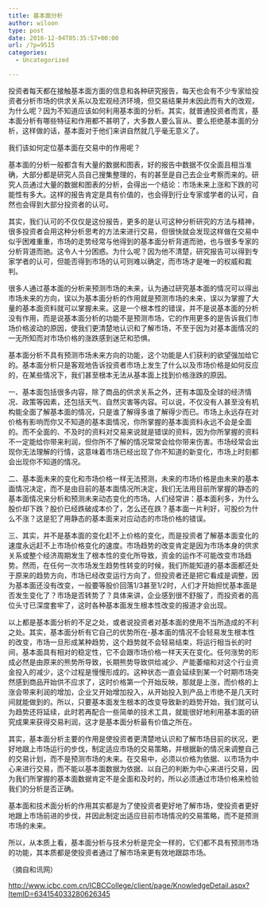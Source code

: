 ```yaml
---
title: 基本面分析
author: wiloon
type: post
date: 2016-12-04T05:35:57+00:00
url: /?p=9515
categories:
  - Uncategorized

---
```

投资者每天都在接触基本面方面的信息和各种研究报告，每天也会有不少专家给投资者分析市场的供求关系以及宏观经济环境，但交易结果并未因此而有大的改观，为什么呢？因为不知道应该如何利用基本面的分析。其实，就普通投资者而言，基本面分析有哪些特征和作用都不甚明了，大多数人要么盲从、要么拒绝基本面的分析，这样做的话，基本面对于他们来讲自然就几乎毫无意义了。

我们该如何定位基本面在交易中的作用呢？

基本面的分析一般都含有大量的数据和图表，好的报告中数据不仅全面且相当准确，大部分都是研究人员自己搜集整理的，有的甚至是自己去企业考察而来的。研究人员通过大量的数据和图表的分析，会得出一个结论：市场未来上涨和下跌的可能性有多大。这样的报告肯定是具有价值的，也会得到行业专家或学者的认可，自然也会得到大部分投资者的认可。

其实，我们认可的不仅仅是这份报告，更多的是认可这种分析研究的方法与精神，很多投资者会用这种分析思考的方法来进行交易，但很快就会发现这样做在交易中似乎困难重重，市场的走势经常与他得到的基本面分析背道而驰，也与很多专家的分析背道而驰。这令人十分困惑。为什么呢？因为他不清楚，研究报告可以得到专家学者的认可，但能否得到市场的认可则难以确定，而市场才是唯一的权威和裁判。

很多人通过基本面的分析来预测市场的未来，认为通过研究基本面的情况可以得出市场未来的方向，误以为基本面分析的作用就是预测市场的未来，误以为掌握了大量的基本面资料就可以掌握未来。这是一个根本性的错误，并不是说基本面的分析没有作用，而是说基本面分析的功能不是预测市场，它的作用更多的是告诉我们市场价格波动的原因，使我们更清楚地认识和了解市场，不至于因为对基本面情况的一无所知而对市场价格的涨跌感到迷茫和恐惧。

基本面分析不具有预测市场未来方向的功能，这个功能是人们获利的欲望强加给它的。基本面分析只是客观地告诉投资者市场上发生了什么以及市场价格是如何反应的，在某些情况下，我们甚至根本无法从基本面上找到价格涨跌的原因。

一、基本面包括很多内容，除了商品的供求关系之外，还有本国及全球的经济情况、政策等因素，还包括天气、自然灾害等内容。可以说，不仅没有人甚至没有机构能全面了解基本面的情况，只是谁了解得多谁了解得少而已。市场上永远存在对价格有影响而你又不知道的基本面情况，你所掌握的基本面资料永远不会是全面的。而不全面的、不及时的资料对交易来说就是错误的资料，因为你所掌握的资料不一定能给你带来利润，但你所不了解的情况常常会给你带来伤害。市场经常会出现你无法理解的行情，这意味着市场已经出现了你不知道的新变化，市场上时刻都会出现你不知道的情况。

二、基本面未来的变化和市场价格一样无法预测，未来的市场价格是由未来的基本面情况决定，而不是由目前的基本面情况所决定，我们无法用目前所掌握的静态的基本面情况来分析和预测未来动态变化的市场。人们经常讲：基本面利多，为什么股价却下跌？股价已经跌破成本价了，怎么还在跌？基本面一片利好，可股价为什么不涨？这是犯了用静态的基本面来对应动态的市场价格的错误。

三、其实，并不是基本面的变化赶不上价格的变化，而是投资者了解基本面变化的速度永远赶不上市场价格变化的速度。市场趋势的改变肯定是因为市场本身的供求关系或整个经济周期发生了根本性的变化所导致，资金的运作不可能改变市场趋势。然而，在任何一次市场发生趋势性转变的时候，我们所能知道的基本面都还处于原来的趋势方向，市场已经改变运行方向了，但投资者还是把它看成是调整，因为基本面还没有改变，一般要等股价回落1/3甚至1/2时，人们才开始担忧基本面是否发生变化了？市场是否转势了？具体来讲，企业感到很不舒服了，而投资者的高位头寸已深度套牢了，这时各种基本面发生根本性改变的报道才会出现。

以上都是基本面分析的不足之处，或者说投资者对基本面的使用不当所造成的不利之处。其实，基本面分析有它自己的优势所在-基本面的情况不会轻易发生根本性的改变，市场一旦形成某种趋势，这个趋势就不会轻易结束，将运行相当长的时间，基本面具有相对的稳定性，它不会跟市场价格一样天天在变化。任何涨势的形成必然是由原来的熊势所导致，长期熊势导致供给减少、产能萎缩和对这个行业资金投入的减少，这个过程是慢慢形成的。这种状态一直会延续到某一个时期市场突然感到商品开始供不应求了，这时价格第一个开始反映，那就是上涨，而价格的上涨会带来利润的增加，企业又开始增加投入，从开始投入到产品上市绝不是几天时间就能做到的。所以，只要基本面发生根本的改变导致新的趋势开始，我们就可认为趋势还将延续，此时若再配合一些简单的技术工具，就能很好地利用基本面的研究成果来获得交易利润，这才是基本面分析最有价值之所在。

其实，基本面分析主要的作用是使投资者更清楚地认识和了解市场目前的状况，更好地跟上市场运行的步伐，制定适应市场的交易策略，并根据新的情况来调整自己的交易计划，而不是预测市场的未来。在交易中，必须以价格为依据、以市场为中心来进行交易，而不能以基本面数据为依据、以自己的判断为中心来进行交易，因为我们所掌握的基本面数据肯定不是全面和及时的，所以必须通过市场价格来检验我们的分析是否正确。

基本面和技术面分析的作用其实都是为了使投资者更好地了解市场，使投资者更好地跟上市场前进的步伐，并因此制定出适应目前市场情况的交易策略，而不是预测市场的未来。

所以，从本质上看，基本面分析与技术分析是完全一样的，它们都不具有预测市场的功能，其本质都是使投资者通过了解市场来更有效地跟踪市场。

（摘自和讯网）

http://www.icbc.com.cn/ICBCCollege/client/page/KnowledgeDetail.aspx?ItemID=634154033280626345